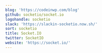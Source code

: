 ```yaml
---
blog: 'https://codeinwp.com/blog'
github: socketio/socket.io
logohandle: socketio
slack: 'https://slackin-socketio.now.sh/'
sort: socketio
title: Socket.IO
twitter: SocketIO
website: 'https://socket.io/'
---
```

